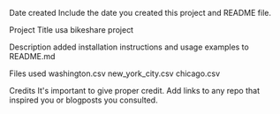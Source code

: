 Date created Include the date you created this project and README file.

Project Title usa bikeshare project

Description added installation instructions and usage examples to README.md

Files used washington.csv new_york_city.csv chicago.csv

Credits It's important to give proper credit. Add links to any repo that inspired you or blogposts you consulted.      
